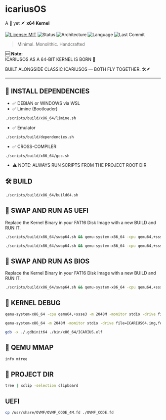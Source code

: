 # icariusOS

A 🗿 yet 🪶 **x64 Kernel**

[![License: MIT](https://img.shields.io/badge/License-MIT-blue.svg)](https://opensource.org/licenses/MIT)
![Status](https://img.shields.io/badge/status-in_development-yellow)
![Architecture](https://img.shields.io/badge/arch-x64-blue)
![Language](https://img.shields.io/badge/language-C%20%26%20Assembly-blueviolet)
![Last Commit](https://img.shields.io/github/last-commit/koehme/icariusos)

> Minimal. Monolithic. Handcrafted

 🆕 **Note:**  
ICARIUSOS AS A 64-BIT KERNEL IS BORN 🚀

BUILT ALONGSIDE CLASSIC ICARIUSOS — BOTH FLY TOGETHER. 🛠️🪶

---

## 🧩 INSTALL DEPENDENCIES

- ✅ DEBIAN or WINDOWS via WSL
- ✅ Limine (Bootloader)

```bash
./scripts/build/x86_64/limine.sh
```

- ✅ Emulator

```bash
./scripts/build/dependencies.sh
```

- ✅ CROSS-COMPILER

```bash
./scripts/build/x86_64/gcc.sh
```
- ⚠️ NOTE: ALWAYS RUN SCRIPTS FROM THE PROJECT ROOT DIR  

## 🛠️ BUILD

```bash
./scripts/build/x86_64/build64.sh
```

## 🔁 SWAP AND RUN AS UEFI

Replace the Kernel Binary in your FAT16 Disk Image with a new BUILD and RUN IT.

```bash
./scripts/build/x86_64/swap64.sh && qemu-system-x86_64 -cpu qemu64,+ssse3 -drive file=ICARIUS64.img,format=raw -drive if=pflash,format=raw,unit=0,readonly=on,file=/usr/share/OVMF/OVMF_CODE_4M.fd -drive if=pflash,format=raw,unit=1,readonly=on,file=/usr/share/OVMF/OVMF_VARS_4M.fd

./scripts/build/x86_64/swap64.sh && qemu-system-x86_64 -cpu qemu64,+ssse3 -m 128M -drive file=ICARIUS64.img,format=raw -drive if=pflash,format=raw,unit=0,readonly=on,file=/usr/share/OVMF/OVMF_CODE_4M.fd -drive if=pflash,format=raw,unit=1,readonly=on,file=/usr/share/OVMF/OVMF_VARS_4M.fd
```

## 🔁 SWAP AND RUN AS BIOS

Replace the Kernel Binary in your FAT16 Disk Image with a new BUILD and RUN IT.

```bash
./scripts/build/x86_64/swap64.sh && qemu-system-x86_64 -cpu qemu64,+ssse3 -drive file=ICARIUS64.img,format=raw
```

## 🧠 KERNEL DEBUG

```bash
qemu-system-x86_64 -cpu qemu64,+ssse3 -m 2048M -monitor stdio -drive file=ICARIUS64.img,format=raw -drive if=pflash,format=raw,unit=0,readonly=on,file=/usr/share/OVMF/OVMF_CODE_4M.fd -drive if=pflash,format=raw,unit=1,readonly=on,file=/usr/share/OVMF/OVMF_VARS_4M.fd -s -S

qemu-system-x86_64 -m 2048M -monitor stdio -drive file=ICARIUS64.img,format=raw -drive if=pflash,format=raw,unit=0,readonly=on,file=/usr/share/OVMF/OVMF_CODE_4M.fd -drive if=pflash,format=raw,unit=1,readonly=on,file=/usr/share/OVMF/OVMF_VARS_4M.fd -s -S

gdb -x ./.gdbinit64 ./bin/x86_64/ICARIUS.elf
```

## 🧠 QEMU MMAP

```bash
info mtree
```

## 🌲 PROJECT DIR

```bash
tree | xclip -selection clipboard
```

## UEFI

```bash
cp /usr/share/OVMF/OVMF_CODE_4M.fd ./OVMF_CODE.fd
```